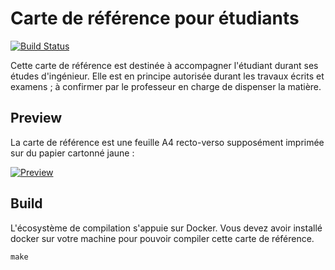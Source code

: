 # Carte de référence pour étudiants

[![Build Status](https://travis-ci.org/heig-vd-tin/refcard.svg?branch=master)](https://travis-ci.org/heig-vd-tin/refcard)

Cette carte de référence est destinée à accompagner l'étudiant durant ses études d'ingénieur. Elle est en principe autorisée durant les travaux écrits et examens ; à confirmer par le professeur en charge de dispenser la matière.

## Preview

La carte de référence est une feuille A4 recto-verso supposément imprimée sur du papier cartonné jaune :

[![Preview](https://i.stack.imgur.com/qlWXc.png)](https://github.com/heig-vd-tin/refcard/releases/download/2.2.3/refcard.pdf)

## Build

L'écosystème de compilation s'appuie sur Docker. Vous devez avoir installé docker sur votre machine pour pouvoir compiler cette carte de référence.

```
make
```
